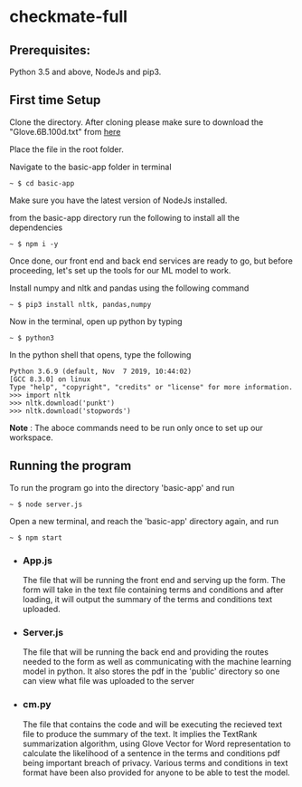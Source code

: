 # checkmate-full

## **Prerequisites**: 
Python 3.5 and above, NodeJs and pip3.

## **First time Setup**
Clone the directory.
After cloning please make sure to download the "Glove.6B.100d.txt" from [here](https://drive.google.com/open?id=1UM4j5uXqVB4QSARR1hqPM7jwFo-A7fA3)

Place the file in the root folder.

Navigate to the basic-app folder in terminal

```
~ $ cd basic-app
```
Make sure you have the latest version of NodeJs installed.

from the basic-app directory run the following to install all the dependencies
```
~ $ npm i -y
```
Once done, our front end and back end services are ready to go, but before proceeding, let's set up the tools for our ML model to work.

Install numpy and nltk  and pandas using the following command

```
~ $ pip3 install nltk, pandas,numpy
```

Now in the terminal, open up python by typing

``` 
~ $ python3
```
In the python shell that opens, type the following

```
Python 3.6.9 (default, Nov  7 2019, 10:44:02) 
[GCC 8.3.0] on linux
Type "help", "copyright", "credits" or "license" for more information.
>>> import nltk
>>> nltk.download('punkt')
>>> nltk.download('stopwords')
```
__Note__ : The aboce commands need to be run only once to set up our workspace.

## **Running the program**

To run the program
go into the directory 'basic-app' and run 
```
~ $ node server.js
```
Open a new terminal, and reach the 'basic-app' directory again, and run
``` 
~ $ npm start
```

* ###  App.js
  The file that will be running the front end and serving up the form. The form will take in the text file containing terms and conditions and after loading, it will output the summary of the terms and conditions text uploaded.
* ### Server.js
  The file that will be running the back end and providing the routes needed to the form as well as communicating with the machine learning model in python. It also stores the pdf in the 'public' directory so one can view what file was uploaded to the server
* ### cm.py
  The file that contains the code and will be executing the recieved text file to produce the summary of the text. It implies the TextRank summarization algorithm, using Glove Vector for Word representation to calculate the likelihood of a sentence in the terms and conditions pdf being important breach of privacy.
Various terms and conditions in text format have been also provided for anyone to be able to test the model.



